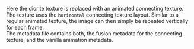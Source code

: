 Here the diorite texture is replaced with an animated connecting texture.
The texture uses the `horizontal` connecting texture layout. Similar to a regular animated texture, the image can then simply be repeated vertically for each frame.  
The metadata file contains both, the fusion metadata for the connecting texture, and the vanilla animation metadata.